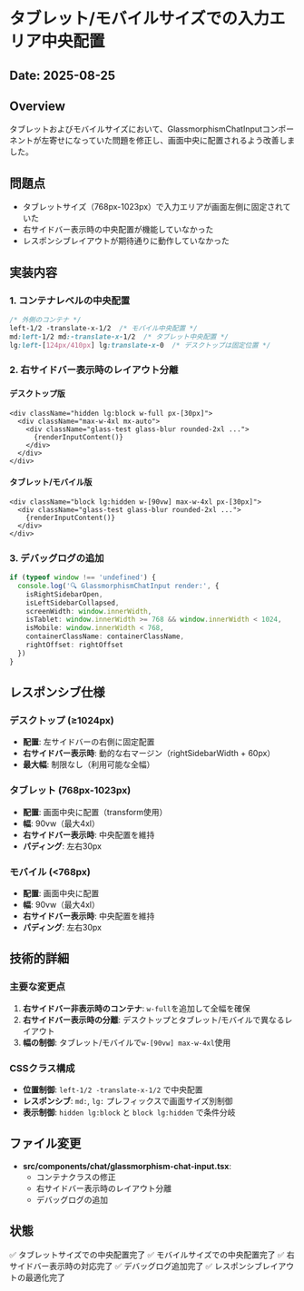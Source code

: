 # タブレット/モバイルサイズでの入力エリア中央配置

## Date: 2025-08-25

## Overview
タブレットおよびモバイルサイズにおいて、GlassmorphismChatInputコンポーネントが左寄せになっていた問題を修正し、画面中央に配置されるよう改善しました。

## 問題点
- タブレットサイズ（768px-1023px）で入力エリアが画面左側に固定されていた
- 右サイドバー表示時の中央配置が機能していなかった
- レスポンシブレイアウトが期待通りに動作していなかった

## 実装内容

### 1. コンテナレベルの中央配置
```css
/* 外側のコンテナ */
left-1/2 -translate-x-1/2  /* モバイル中央配置 */
md:left-1/2 md:-translate-x-1/2  /* タブレット中央配置 */
lg:left-[124px/410px] lg:translate-x-0  /* デスクトップは固定位置 */
```

### 2. 右サイドバー表示時のレイアウト分離

#### デスクトップ版
```tsx
<div className="hidden lg:block w-full px-[30px]">
  <div className="max-w-4xl mx-auto">
    <div className="glass-test glass-blur rounded-2xl ...">
      {renderInputContent()}
    </div>
  </div>
</div>
```

#### タブレット/モバイル版
```tsx
<div className="block lg:hidden w-[90vw] max-w-4xl px-[30px]">
  <div className="glass-test glass-blur rounded-2xl ...">
    {renderInputContent()}
  </div>
</div>
```

### 3. デバッグログの追加
```typescript
if (typeof window !== 'undefined') {
  console.log('🔍 GlassmorphismChatInput render:', {
    isRightSidebarOpen,
    isLeftSidebarCollapsed,
    screenWidth: window.innerWidth,
    isTablet: window.innerWidth >= 768 && window.innerWidth < 1024,
    isMobile: window.innerWidth < 768,
    containerClassName: containerClassName,
    rightOffset: rightOffset
  })
}
```

## レスポンシブ仕様

### デスクトップ (≥1024px)
- **配置**: 左サイドバーの右側に固定配置
- **右サイドバー表示時**: 動的な右マージン（rightSidebarWidth + 60px）
- **最大幅**: 制限なし（利用可能な全幅）

### タブレット (768px-1023px)
- **配置**: 画面中央に配置（transform使用）
- **幅**: 90vw（最大4xl）
- **右サイドバー表示時**: 中央配置を維持
- **パディング**: 左右30px

### モバイル (<768px)
- **配置**: 画面中央に配置
- **幅**: 90vw（最大4xl）
- **右サイドバー表示時**: 中央配置を維持
- **パディング**: 左右30px

## 技術的詳細

### 主要な変更点
1. **右サイドバー非表示時のコンテナ**: `w-full`を追加して全幅を確保
2. **右サイドバー表示時の分離**: デスクトップとタブレット/モバイルで異なるレイアウト
3. **幅の制御**: タブレット/モバイルで`w-[90vw] max-w-4xl`使用

### CSSクラス構成
- **位置制御**: `left-1/2 -translate-x-1/2` で中央配置
- **レスポンシブ**: `md:`, `lg:` プレフィックスで画面サイズ別制御
- **表示制御**: `hidden lg:block` と `block lg:hidden` で条件分岐

## ファイル変更
- **src/components/chat/glassmorphism-chat-input.tsx**:
  - コンテナクラスの修正
  - 右サイドバー表示時のレイアウト分離
  - デバッグログの追加

## 状態
✅ タブレットサイズでの中央配置完了
✅ モバイルサイズでの中央配置完了
✅ 右サイドバー表示時の対応完了
✅ デバッグログ追加完了
✅ レスポンシブレイアウトの最適化完了